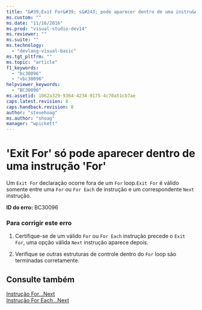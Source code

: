 ```yaml
---
title: "&#39;Exit For&#39; s&#243; pode aparecer dentro de uma instru&#231;&#227;o &#39;For&#39; | Microsoft Docs"
ms.custom: ""
ms.date: "11/16/2016"
ms.prod: "visual-studio-dev14"
ms.reviewer: ""
ms.suite: ""
ms.technology: 
  - "devlang-visual-basic"
ms.tgt_pltfrm: ""
ms.topic: "article"
f1_keywords: 
  - "bc30096"
  - "vbc30096"
helpviewer_keywords: 
  - "BC30096"
ms.assetid: 1062a329-9364-4234-9175-4c70a51cb7ae
caps.latest.revision: 8
caps.handback.revision: 8
author: "stevehoag"
ms.author: "shoag"
manager: "wpickett"
---
```

# &#39;Exit For&#39; s&#243; pode aparecer dentro de uma instru&#231;&#227;o &#39;For&#39;
Um `Exit For` declaração ocorre fora de um `For` loop.`Exit For` é válido somente entre uma `For` ou `For Each` de instrução e um correspondente `Next` instrução.  
  
 **ID do erro:** BC30096  
  
### Para corrigir este erro  
  
1.  Certifique\-se de um válido `For` ou `For Each` instrução precede o `Exit For`, uma opção válida `Next` instrução aparece depois.  
  
2.  Verifique se outras estruturas de controle dentro do `For` loop são terminadas corretamente.  
  
## Consulte também  
 [Instrução For...Next](../../visual-basic/language-reference/statements/for-next-statement.md)   
 [Instrução For Each...Next](../../visual-basic/language-reference/statements/for-each-next-statement.md)